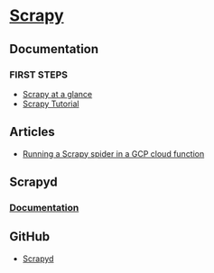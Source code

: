 # [Scrapy](https://scrapy.org/)
## Documentation
### FIRST STEPS
* [Scrapy at a glance](https://docs.scrapy.org/en/latest/intro/overview.html)
* [Scrapy Tutorial](https://docs.scrapy.org/en/latest/intro/tutorial.html)

## Articles
* [Running a Scrapy spider in a GCP cloud function](https://weautomate.org/articles/running-scrapy-spider-cloud-function/)

## Scrapyd
### [Documentation](https://scrapyd.readthedocs.io/en/stable/)

## GitHub
* [Scrapyd](https://github.com/scrapy/scrapyd)
